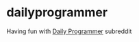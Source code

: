 # dailyprogrammer
Having fun with [Daily Programmer](https://www.reddit.com/r/dailyprogrammer/) subreddit
